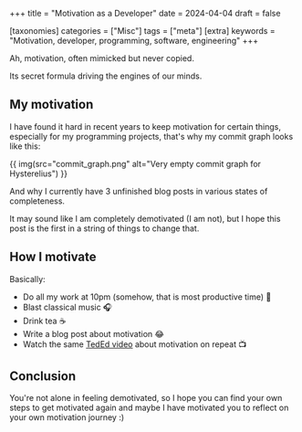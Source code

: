 +++
title = "Motivation as a Developer"
date = 2024-04-04
draft = false

[taxonomies]
categories = ["Misc"]
tags = ["meta"]
[extra]
keywords = "Motivation, developer, programming, software, engineering"
+++

Ah, motivation, often mimicked but never copied.

Its secret formula driving the engines of our minds.
<!-- more -->
## My motivation
I have found it hard in recent years to keep motivation for certain things, especially for my programming projects, that's why my commit graph looks like this:

{{ img(src="commit_graph.png" alt="Very empty commit graph for Hysterelius") }}

And why I currently have 3 unfinished blog posts in various states of completeness.

It may sound like I am completely demotivated (I am not), but I hope this post is the first in a string of things to change that.

## How I motivate
Basically:
- Do all my work at 10pm (somehow, that is most productive time) 🦉
- Blast classical music 🎧
- Drink tea ☕
- Write a blog post about motivation 😂
- Watch the same [TedEd video](https://www.youtube.com/watch?v=II5h6uJPvvs) about motivation on repeat 📺

## Conclusion
You're not alone in feeling demotivated, so I hope you can find your own steps to get motivated again and maybe I have motivated you to reflect on your own motivation journey :)


